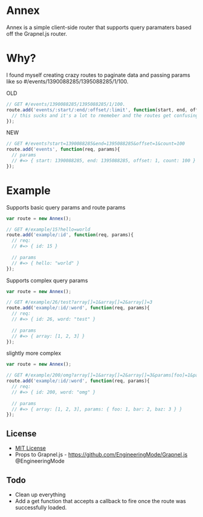 # Annex

Annex is a simple client-side router that supports query paramaters based off the Grapnel.js router. 

# Why?

I found myself creating crazy routes to paginate data and passing params like so #/events/1390088285/1395088285/1/100.

OLD
```javascript
// GET #/events/1390088285/1395088285/1/100.
route.add('events/:start/:end/:offset/:limit', function(start, end, offset, limit){
  // this sucks and it's a lot to rmemeber and the routes get confusing
});
```

NEW
```javascript
// GET #/events?start=1390088285&end=1395088285&offset=1&count=100
route.add('events', function(req, params){
  // params
  // #=> { start: 1390088285, end: 1395088285, offset: 1, count: 100 }
});
```

# Example

Supports basic query params and route params
```javascript
var route = new Annex();

// GET #/example/15?hello=world
route.add('example/:id', function(req, params){
  // req:
  // #=> { id: 15 }
  
  // params
  // #=> { hello: "world" }
});
```

Supports complex query params
```javascript
var route = new Annex();

// GET #/example/26/test?array[]=1&array[]=2&array[]=3
route.add('example/:id/:word', function(req, params){
  // req:
  // #=> { id: 26, word: "test" }
  
  // params
  // #=> { array: [1, 2, 3] }
});
```

slightly more complex
```javascript
var route = new Annex();

// GET #/example/200/omg?array[]=1&array[]=2&array[]=3&params[foo]=1&params[bar]=2&params[baz]=3
route.add('example/:id/:word', function(req, params){
  // req:
  // #=> { id: 200, word: "omg" }
  
  // params
  // #=> { array: [1, 2, 3], params: { foo: 1, bar: 2, baz: 3 } }
});
```

## License
  * [MIT License](http://opensource.org/licenses/MIT)
  * Props to Grapnel.js - https://github.com/EngineeringMode/Grapnel.js @EngineeringMode


## Todo
  * Clean up everything
  * Add a get function that accepts a callback to fire once the route was successfully loaded.

